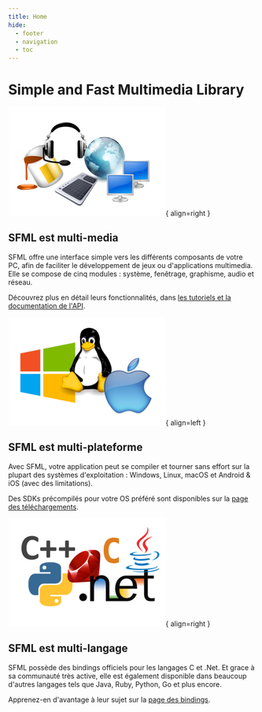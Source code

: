 ```yaml
---
title: Home
hide:
  - footer
  - navigation
  - toc
---
```


# Simple and Fast Multimedia Library

![multi-media](images/home/multimedia.png){ align=right }

## SFML est multi-media

SFML offre une interface simple vers les différents composants de votre PC, afin de faciliter le développement de jeux ou d'applications multimedia. Elle se compose de cinq modules : système, fenêtrage, graphisme, audio et réseau.

Découvrez plus en détail leurs fonctionnalités, dans [les tutoriels et la documentation de l'API](https://www.sfml-dev.org/learn-fr.php "Aller à la page des tutoriels et de la documentation").


![multi-platform](images/home/multiplatform.png){ align=left }

## SFML est multi-plateforme

Avec SFML, votre application peut se compiler et tourner sans effort sur la plupart des systèmes d'exploitation : Windows, Linux, macOS et Android & iOS (avec des limitations).

Des SDKs précompilés pour votre OS préféré sont disponibles sur la [page des téléchargements](https://www.sfml-dev.org/download-fr.php "Aller à la page des téléchargements").


![multi-language](images/home/multilanguage.png){ align=right }

## SFML est multi-langage

SFML possède des bindings officiels pour les langages C et .Net. Et grace à sa communauté très active, elle est également disponible dans beaucoup d'autres langages tels que Java, Ruby, Python, Go et plus encore.

Apprenez-en d'avantage à leur sujet sur la [page des bindings](https://www.sfml-dev.org/download/bindings-fr.php "Aller à la page des bindings").
